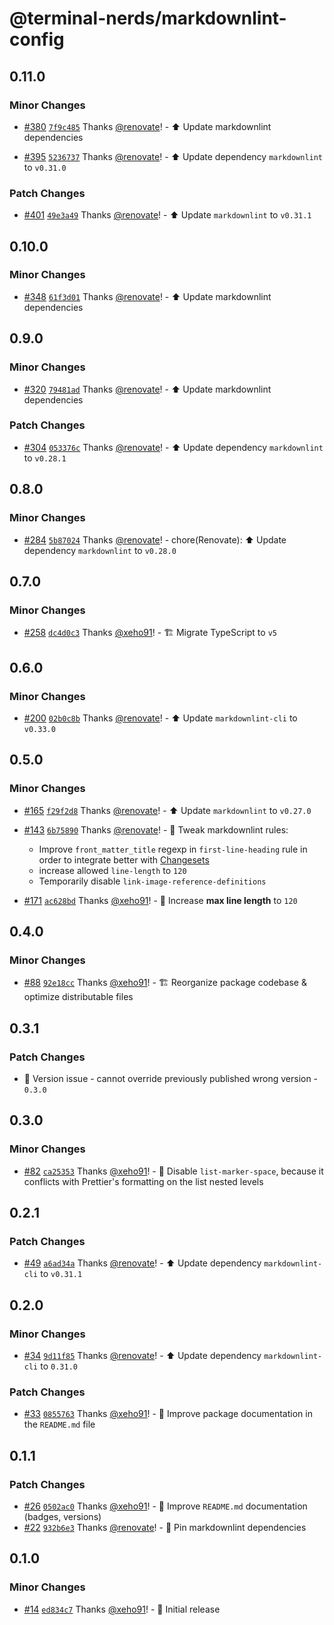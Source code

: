 # @terminal-nerds/markdownlint-config<!-- markdownlint-disable line-length list-marker-space no-duplicate-header ul-style -->

## 0.11.0

### Minor Changes

- [#380](https://github.com/terminal-nerds/configs/pull/380) [`7f9c485`](https://github.com/terminal-nerds/configs/commit/7f9c485714ba47c398b1798cf7e473c77131b564) Thanks [@renovate](https://github.com/apps/renovate)! - ⬆️ Update markdownlint dependencies

- [#395](https://github.com/terminal-nerds/configs/pull/395) [`5236737`](https://github.com/terminal-nerds/configs/commit/5236737f541a7196555cee2b318b38350a167bca) Thanks [@renovate](https://github.com/apps/renovate)! - ⬆️ Update dependency `markdownlint` to `v0.31.0`

### Patch Changes

- [#401](https://github.com/terminal-nerds/configs/pull/401) [`49e3a49`](https://github.com/terminal-nerds/configs/commit/49e3a49037af7d545d330234daacc94eec78918c) Thanks [@renovate](https://github.com/apps/renovate)! - ⬆️ Update `markdownlint` to `v0.31.1`

## 0.10.0

### Minor Changes

- [#348](https://github.com/terminal-nerds/configs/pull/348) [`61f3d01`](https://github.com/terminal-nerds/configs/commit/61f3d019cebfa1daf174b272afa637d3d03300e2) Thanks [@renovate](https://github.com/apps/renovate)! - ⬆️ Update markdownlint dependencies

## 0.9.0

### Minor Changes

- [#320](https://github.com/terminal-nerds/configs/pull/320) [`79481ad`](https://github.com/terminal-nerds/configs/commit/79481ada1d61af8566c55756be40da51bb139731) Thanks [@renovate](https://github.com/apps/renovate)! - ⬆️ Update markdownlint dependencies

### Patch Changes

- [#304](https://github.com/terminal-nerds/configs/pull/304) [`053376c`](https://github.com/terminal-nerds/configs/commit/053376cf10fe82858960877deac63d91f12e59e1) Thanks [@renovate](https://github.com/apps/renovate)! - ⬆️ Update dependency `markdownlint` to `v0.28.1`

## 0.8.0

### Minor Changes

- [#284](https://github.com/terminal-nerds/configs/pull/284) [`5b87024`](https://github.com/terminal-nerds/configs/commit/5b87024b0e849fb088b86acc356d8d842d167cc7) Thanks [@renovate](https://github.com/apps/renovate)! - chore(Renovate): ⬆️ Update dependency `markdownlint` to `v0.28.0`

## 0.7.0

### Minor Changes

- [#258](https://github.com/terminal-nerds/configs/pull/258) [`dc4d0c3`](https://github.com/terminal-nerds/configs/commit/dc4d0c33897508fe665e099c1ab939484bb5dd85) Thanks [@xeho91](https://github.com/xeho91)! - 🏗 Migrate TypeScript to `v5`

## 0.6.0

### Minor Changes

- [#200](https://github.com/terminal-nerds/configs/pull/200) [`02b0c8b`](https://github.com/terminal-nerds/configs/commit/02b0c8b11a784cc6a4a156e539a369973fb526ca) Thanks [@renovate](https://github.com/apps/renovate)! - ⬆️ Update `markdownlint-cli` to `v0.33.0`

## 0.5.0

### Minor Changes

- [#165](https://github.com/terminal-nerds/configs/pull/165) [`f29f2d8`](https://github.com/terminal-nerds/configs/commit/f29f2d8b43056e0b05a3f1a5bf1d2e9d42020955) Thanks [@renovate](https://github.com/apps/renovate)! - ⬆️ Update `markdownlint` to `v0.27.0`

- [#143](https://github.com/terminal-nerds/configs/pull/143) [`6b75890`](https://github.com/terminal-nerds/configs/commit/6b758907b66252aa830127a48839d4eea96d0df6) Thanks [@renovate](https://github.com/apps/renovate)! - 🔧 Tweak markdownlint rules:

  - Improve `front_matter_title` regexp in `first-line-heading` rule in order to integrate better with [Changesets](https://github.com/changesets/changesets)
  - increase allowed `line-length` to `120`
  - Temporarily disable `link-image-reference-definitions`

- [#171](https://github.com/terminal-nerds/configs/pull/171) [`ac628bd`](https://github.com/terminal-nerds/configs/commit/ac628bdfa99c1775f5d7667a5bd01c44fd40a6ce) Thanks [@xeho91](https://github.com/xeho91)! - 🔧 Increase **max line length** to `120`

## 0.4.0

### Minor Changes

- [#88](https://github.com/terminal-nerds/configs/pull/88) [`92e18cc`](https://github.com/terminal-nerds/configs/commit/92e18cc957dc6ea37011e4ee72afc67c8eda905b) Thanks [@xeho91](https://github.com/xeho91)! - 🏗️ Reorganize package codebase & optimize distributable files

## 0.3.1

### Patch Changes

- 🐛 Version issue - cannot override previously published wrong version - `0.3.0`

## 0.3.0

### Minor Changes

- [#82](https://github.com/terminal-nerds/configs/pull/82) [`ca25353`](https://github.com/terminal-nerds/configs/commit/ca253536ce443c3b302ebcae30e8ca81cdcaaa3d) Thanks [@xeho91](https://github.com/xeho91)! - 🔧 Disable `list-marker-space`, because it conflicts with Prettier's formatting on the list nested levels

## 0.2.1

### Patch Changes

- [#49](https://github.com/terminal-nerds/configs/pull/49) [`a6ad34a`](https://github.com/terminal-nerds/configs/commit/a6ad34a09eb26b131ffdf38e28ef9a587ba213a5) Thanks [@renovate](https://github.com/apps/renovate)! - ⬆️ Update dependency `markdownlint-cli` to `v0.31.1`

## 0.2.0

### Minor Changes

- [#34](https://github.com/terminal-nerds/configs/pull/34) [`9d11f85`](https://github.com/terminal-nerds/configs/commit/9d11f85821b112bd4415f4300f0b30960c82dec7) Thanks [@renovate](https://github.com/apps/renovate)! - ⬆️ Update dependency `markdownlint-cli` to `0.31.0`

### Patch Changes

- [#33](https://github.com/terminal-nerds/configs/pull/33) [`0855763`](https://github.com/terminal-nerds/configs/commit/08557638bfea49d310a7cb42cb9e9a842911af08) Thanks [@xeho91](https://github.com/xeho91)! - 📝 Improve package documentation in the `README.md` file

## 0.1.1

### Patch Changes

- [#26](https://github.com/terminal-nerds/configs/pull/26) [`0502ac0`](https://github.com/terminal-nerds/configs/commit/0502ac043987b63825a034a968d060160354a585) Thanks [@xeho91](https://github.com/xeho91)! - 📝 Improve `README.md` documentation (badges, versions)
- [#22](https://github.com/terminal-nerds/configs/pull/22) [`932b6e3`](https://github.com/terminal-nerds/configs/commit/932b6e3aa1036453eddca88534c1c78c711fef8f) Thanks [@renovate](https://github.com/apps/renovate)! - 📌 Pin markdownlint dependencies

## 0.1.0

### Minor Changes

- [#14](https://github.com/terminal-nerds/configs/pull/14) [`ed834c7`](https://github.com/terminal-nerds/configs/commit/ed834c7d5345391d669ed767151671153c65967d) Thanks [@xeho91](https://github.com/xeho91)! - 🎉 Initial release
